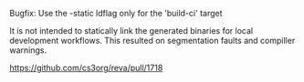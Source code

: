 Bugfix: Use the -static ldflag only for the 'build-ci' target

It is not intended to statically link the generated binaries
for local development workflows. This resulted on segmentation
faults and compiller warnings.

https://github.com/cs3org/reva/pull/1718
